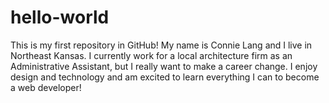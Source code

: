 # hello-world
This is my first repository in GitHub!
My name is Connie Lang and I live in Northeast Kansas.  I currently work for a local architecture firm as an Administrative Assistant, but I really want to make a career change.  I enjoy design and technology and am excited to learn everything I can to become a web developer!  

